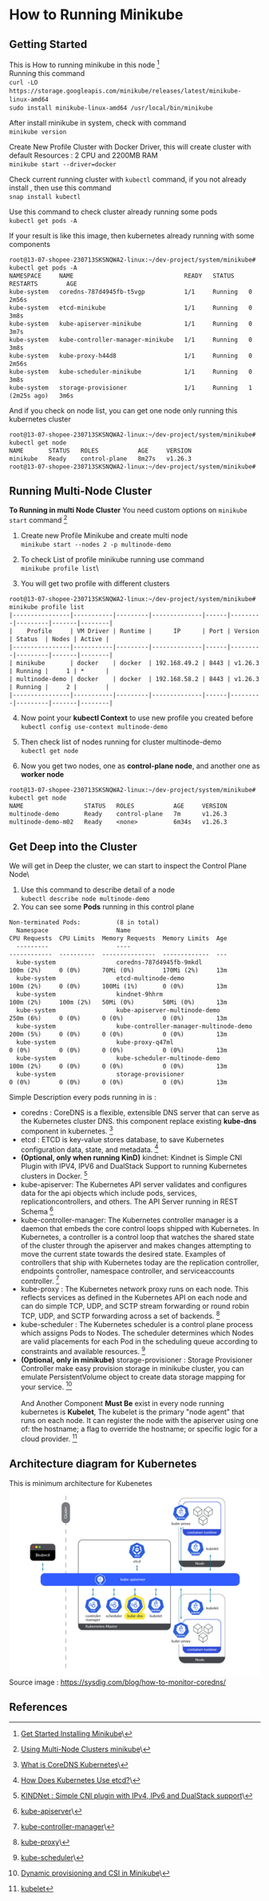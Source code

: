 # How to Running Minikube

## Getting Started
This is How to running minikube in this node [^1]\
Running this command \
`curl -LO https://storage.googleapis.com/minikube/releases/latest/minikube-linux-amd64`\
`sudo install minikube-linux-amd64 /usr/local/bin/minikube`

After install minikube in system, check with command\
`minikube version`

Create New Profile Cluster with Docker Driver, this will create cluster with default Resources : 2 CPU and 2200MB RAM\
`minikube start --driver=docker`

Check current running cluster with `kubectl` command, if you not already install , then use this command\
`snap install kubectl`

Use this command to check cluster already running some pods \
`kubectl get pods -A`

If your result is like this image, then kubernetes already running with some components
```
root@13-07-shopee-230713SKSNQWA2-linux:~/dev-project/system/minikube# kubectl get pods -A
NAMESPACE     NAME                               READY   STATUS    RESTARTS        AGE
kube-system   coredns-787d4945fb-t5vgp           1/1     Running   0               2m56s
kube-system   etcd-minikube                      1/1     Running   0               3m8s
kube-system   kube-apiserver-minikube            1/1     Running   0               3m7s
kube-system   kube-controller-manager-minikube   1/1     Running   0               3m8s
kube-system   kube-proxy-h44d8                   1/1     Running   0               2m56s
kube-system   kube-scheduler-minikube            1/1     Running   0               3m8s
kube-system   storage-provisioner                1/1     Running   1 (2m25s ago)   3m6s
```

And if you check on node list, you can get one node only running this kubernetes cluster
```
root@13-07-shopee-230713SKSNQWA2-linux:~/dev-project/system/minikube# kubectl get node
NAME       STATUS   ROLES           AGE     VERSION
minikube   Ready    control-plane   8m27s   v1.26.3
root@13-07-shopee-230713SKSNQWA2-linux:~/dev-project/system/minikube# 
```

## Running Multi-Node Cluster
**To Running in multi Node Cluster** You need custom options on `minikube start` command [^2]

1. Create new Profile Minikube and create multi node\
`minikube start --nodes 2 -p multinode-demo`

2. To check List of profile minikube running use command\
`minikube profile list`\
3. You will get two profile with different clusters
```
root@13-07-shopee-230713SKSNQWA2-linux:~/dev-project/system/minikube# minikube profile list
|----------------|-----------|---------|--------------|------|---------|---------|-------|--------|
|    Profile     | VM Driver | Runtime |      IP      | Port | Version | Status  | Nodes | Active |
|----------------|-----------|---------|--------------|------|---------|---------|-------|--------|
| minikube       | docker    | docker  | 192.168.49.2 | 8443 | v1.26.3 | Running |     1 | *      |
| multinode-demo | docker    | docker  | 192.168.58.2 | 8443 | v1.26.3 | Running |     2 |        |
|----------------|-----------|---------|--------------|------|---------|---------|-------|--------|
```
4. Now point your **kubectl Context** to use new profile you created before\
`kubectl config use-context multinode-demo`

5. Then check list of nodes running for cluster multinode-demo\
`kubectl get node`

6. Now you get two nodes, one as **control-plane node**, and another one as **worker node**
```
root@13-07-shopee-230713SKSNQWA2-linux:~/dev-project/system/minikube# kubectl get node
NAME                 STATUS   ROLES           AGE     VERSION
multinode-demo       Ready    control-plane   7m      v1.26.3
multinode-demo-m02   Ready    <none>          6m34s   v1.26.3
```

## Get Deep into the Cluster
We will get in Deep the cluster, we can start to inspect the Control Plane Node\\

1. Use this command to describe detail of a node\
`kubectl describe node multinode-demo`
2. You can see some **Pods** running in this control plane
```
Non-terminated Pods:          (8 in total)
  Namespace                   Name                                      CPU Requests  CPU Limits  Memory Requests  Memory Limits  Age
  ---------                   ----                                      ------------  ----------  ---------------  -------------  ---
  kube-system                 coredns-787d4945fb-9mkdl                  100m (2%)     0 (0%)      70Mi (0%)        170Mi (2%)     13m
  kube-system                 etcd-multinode-demo                       100m (2%)     0 (0%)      100Mi (1%)       0 (0%)         13m
  kube-system                 kindnet-9hhrm                             100m (2%)     100m (2%)   50Mi (0%)        50Mi (0%)      13m
  kube-system                 kube-apiserver-multinode-demo             250m (6%)     0 (0%)      0 (0%)           0 (0%)         13m
  kube-system                 kube-controller-manager-multinode-demo    200m (5%)     0 (0%)      0 (0%)           0 (0%)         13m
  kube-system                 kube-proxy-q47ml                          0 (0%)        0 (0%)      0 (0%)           0 (0%)         13m
  kube-system                 kube-scheduler-multinode-demo             100m (2%)     0 (0%)      0 (0%)           0 (0%)         13m
  kube-system                 storage-provisioner                       0 (0%)        0 (0%)      0 (0%)           0 (0%)         13m
  ```
  Simple Description every pods running in is : 
  - coredns : CoreDNS is a flexible, extensible DNS server that can serve as the Kubernetes cluster DNS. this component replace existing **kube-dns** component in kubernetes. [^3]
  - etcd : ETCD is key-value stores database, to save Kubernetes configuration data, state, and metadata. [^4]
  - **(Optional, only when running KinD)** kindnet: Kindnet is Simple CNI Plugin with IPV4, IPV6 and DualStack Support to running Kubernetes clusters in Docker. [^5]
  - kube-apiserver: The Kubernetes API server validates and configures data for the api objects which include pods, services, replicationcontrollers, and others. The API Server running in REST Schema [^6]
  - kube-controller-manager: The Kubernetes controller manager is a daemon that embeds the core control loops shipped with Kubernetes. In Kubernetes, a controller is a control loop that watches the shared state of the cluster through the apiserver and makes changes attempting to move the current state towards the desired state. Examples of controllers that ship with Kubernetes today are the replication controller, endpoints controller, namespace controller, and serviceaccounts controller. [^7]
  - kube-proxy : The Kubernetes network proxy runs on each node. This reflects services as defined in the Kubernetes API on each node and can do simple TCP, UDP, and SCTP stream forwarding or round robin TCP, UDP, and SCTP forwarding across a set of backends. [^8]
  - kube-scheduler : The Kubernetes scheduler is a control plane process which assigns Pods to Nodes. The scheduler determines which Nodes are valid placements for each Pod in the scheduling queue according to constraints and available resources. [^9]
  - **(Optional, only in minikube)** storage-provisioner : Storage Provisioner Controller make easy provision storage in minikube cluster, you can emulate PersistentVolume object to create data storage mapping for your service. [^10]\
  \
And Another Component **Must Be** exist in every node running kubernetes is **Kubelet**, The kubelet is the primary "node agent" that runs on each node. It can register the node with the apiserver using one of: the hostname; a flag to override the hostname; or specific logic for a cloud provider. [^11]

## Architecture diagram for Kubernetes
This is minimum architecture for Kubenetes
![Arhictecture kubernetes](assets/architecture.png)
Source image : https://sysdig.com/blog/how-to-monitor-coredns/

## References
[^1]: [Get Started Installing Minikube](https://minikube.sigs.k8s.io/docs/start/)\
[^2]: [Using Multi-Node Clusters minikube](https://minikube.sigs.k8s.io/docs/tutorials/multi_node/)\
[^3]: [What is CoreDNS Kubernetes](https://kubernetes.io/docs/tasks/administer-cluster/coredns/#about-coredns)\
[^4]: [How Does Kubernetes Use etcd?](https://matthewpalmer.net/kubernetes-app-developer/articles/how-does-kubernetes-use-etcd.html)\
[^5]: [KINDNet : Simple CNI plugin with IPv4, IPv6 and DualStack support](https://github.com/aojea/kindnet)\
[^6]: [kube-apiserver](https://kubernetes.io/docs/reference/command-line-tools-reference/kube-apiserver/#synopsis)\
[^7]: [kube-controller-manager](https://kubernetes.io/docs/reference/command-line-tools-reference/kube-controller-manager/#synopsis)\
[^8]: [kube-proxy](https://kubernetes.io/docs/reference/command-line-tools-reference/kube-proxy/#synopsis)\
[^9]: [kube-scheduler](https://kubernetes.io/docs/reference/command-line-tools-reference/kube-scheduler/#synopsis)\
[^10]: [Dynamic provisioning and CSI in Minikube](https://minikube.sigs.k8s.io/docs/handbook/persistent_volumes/#dynamic-provisioning-and-csi)\
[^11]: [kubelet](https://kubernetes.io/docs/reference/command-line-tools-reference/kubelet/#synopsis)


